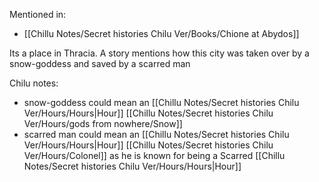 Mentioned in:
- [[Chillu Notes/Secret histories Chilu Ver/Books/Chione at Abydos]]

Its a place in Thracia. A story mentions how this city was taken over by a snow-goddess and saved by a scarred man

Chilu notes:
- snow-goddess could mean an [[Chillu Notes/Secret histories Chilu Ver/Hours/Hours|Hour]] [[Chillu Notes/Secret histories Chilu Ver/Hours/gods from nowhere/Snow]]
- scarred man could mean an [[Chillu Notes/Secret histories Chilu Ver/Hours/Hours|Hour]] [[Chillu Notes/Secret histories Chilu Ver/Hours/Colonel]] as he is known for being a Scarred [[Chillu Notes/Secret histories Chilu Ver/Hours/Hours|Hour]]